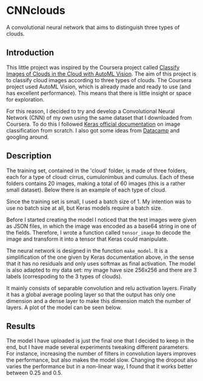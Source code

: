 # CNNclouds
A convolutional neural network that aims to distinguish three types of clouds.

## Introduction

This little project was inspired by the Coursera project called [Classify Images of Clouds in the Cloud with AutoML Vision](https://www.coursera.org/projects/googlecloud-classify-images-of-clouds-in-the-cloud-with-automl-vision-boydv?utm_medium=coursera&utm_source=promo). The aim of this project is to classify cloud images according to three types of clouds. The Coursera project used AutoML Vision, which is already made and ready to use (and has excellent performance). This means that there is little insight or space for exploration.

For this reason, I decided to try and develop a Convolutional Neural Network (CNN) of my own using the same dataset that I downloaded from Coursera. To do this I followed [Keras official documentation](https://keras.io/examples/vision/image_classification_from_scratch/) on image classification from scratch. I also got some ideas from [Datacamp](#https://www.datacamp.com/tutorial/convolutional-neural-networks-python) and googling around.

## Description

The training set, contained in the 'cloud' folder, is made of three folders, each for a type of cloud: cirrus, cumulonimbus and cumulus. Each of these folders contains 20 images, making a total of 60 images (this is a rather small dataset). Below there is an example of each type of cloud.



Since the training set is small, I used a batch size of 1. My intention was to use no batch size at all, but Keras models require a batch size. 

Before I started creating the model I noticed that the test images were given as JSON files, in which the image was encoded as a base64 string in one of the fields. Therefore, I wrote a function called `tensor_image` to decode the image and transform it into a tensor that Keras could manipulate. 

The neural network is designed in the function `make_model`. It is a simplification of the one given by Keras documentation above, in the sense that it has no residuals and only uses softmax as final activation. The model is also adapted to my data set: my image have size 256x256 and there are 3 labels (correspoding to the 3 types of clouds). 

It mainly consists of separable convolution and relu activation layers. Finally it has a global average pooling layer so that the output has only one dimension and a dense layer to make this dimension match the number of layers. A plot of the model can be seen below. 


## Results 

The model I have uploaded is just the final one that I decided to keep in the end, but I have made several experiments tweaking different parameters. For instance, increasing the number of filters in convolution layers improves the performance, but also makes the model slow. Changing the dropout also varies the performance but in a non-linear way, I found that it works better between 0.25 and 0.5. 

